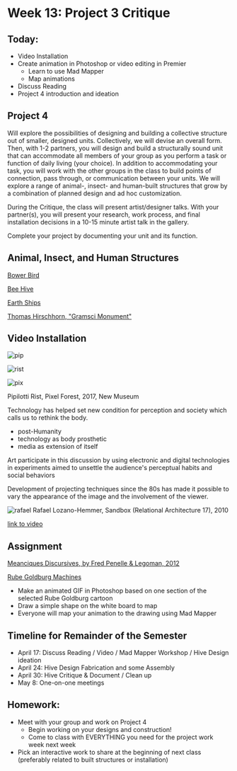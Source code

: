 # Week 13: Project 3 Critique

## Today:

- Video Installation
- Create animation in Photoshop or video editing in Premier
  - Learn to use Mad Mapper
  - Map animations
- Discuss Reading
- Project 4 introduction and ideation

## Project 4

Will explore the possibilities of designing and building a collective structure out of smaller, designed units. Collectively, we will devise an overall form. Then, with 1-2 partners, you will design and build a structurally sound unit that can accommodate all members of your group as you perform a task or function of daily living (your choice). In addition to accommodating your task, you will work with the other groups in the class to build points of connection, pass through, or communication between your units. We will explore a range of animal-, insect- and human-built structures that grow by a combination of planned design and ad hoc customization.

During the Critique, the class will present artist/designer talks. With your partner(s), you will present your research, work process, and final installation decisions in a 10-15 minute artist talk in the gallery.

Complete your project by documenting your unit and its function.

## Animal, Insect, and Human Structures

[Bower Bird](https://www.youtube.com/watch?v=E1zmfTr2d4c)

[Bee Hive](https://www.youtube.com/watch?v=F5rWmGe0HBI)

[Earth Ships](https://www.youtube.com/watch?v=L9jdIm7grCY)

[Thomas Hirschhorn, "Gramsci Monument"](https://www.youtube.com/watch?v=O5yyegM2u88)

## Video Installation

![pip](http://artfcity.com/wp-content/uploads/2016/12/28RISTJP4-master675-640x428.jpg)

![rist](https://static.mfah.com/app/images/eaeb845c-505b-e711-80cf-0050569125fe.636341754350419206.jpg?maxWidth=1600&maxHeight=1600&format=jpg&quality=90)

![pix](https://prismic-io.s3.amazonaws.com/masterdynamic/bb951b801a1469afade395f1c991f9649b0eec7f_blog_pipilottirist_02.jpg)

Pipilotti Rist, Pixel Forest, 2017, New Museum

Technology has helped set new condition for perception and society which calls us to rethink the body.
- post-Humanity
- technology as body prosthetic
- media as extension of itself

Art participate in this discussion by using electronic and digital technologies in experiments aimed to unsettle the audience's perceptual habits and social behaviors

Development of projecting techniques since the 80s has made it possible to vary the appearance of the image and the involvement of the viewer.

![rafael](http://www.lozano-hemmer.com/image_sets/sandbox/seoul_2018/sandbox_seoul_2018_ml_001.jpg)
Rafael Lozano-Hemmer, Sandbox (Relational Architecture 17), 2010

[link to video](http://www.lozano-hemmer.com/sandbox.php)

## Assignment

[Meanciques Discursives, by Fred Penelle & Legoman, 2012](https://vimeo.com/38945809)

[Rube Goldburg Machines](https://www.rubegoldberg.com/artwork/self-watering-palm-tree/?c=45)

- Make an animated GIF in Photoshop based on one section of the selected Rube Goldburg cartoon
- Draw a simple shape on the white board to map
- Everyone will map your animation to the drawing using Mad Mapper

## Timeline for Remainder of the Semester

- April 17: Discuss Reading / Video / Mad Mapper Workshop / Hive Design ideation
- April 24: Hive Design Fabrication and some Assembly
- April 30: Hive Critique & Document / Clean up
- May 8: One-on-one meetings

## Homework:

- Meet with your group and work on Project 4
  - Begin working on your designs and construction!
  - Come to class with EVERYTHING you need for the project work week next week
- Pick an interactive work to share at the beginning of next class (preferably related to built structures or installation)
